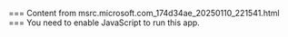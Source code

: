 === Content from msrc.microsoft.com_174d34ae_20250110_221541.html ===
You need to enable JavaScript to run this app.
